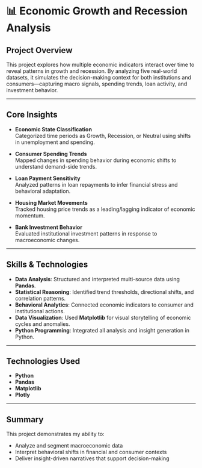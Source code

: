 # 📊 Economic Growth and Recession Analysis 
## Project Overview
This project explores how multiple economic indicators interact over time to reveal patterns in growth and recession. By analyzing five real-world datasets, it simulates the decision-making context for both institutions and consumers—capturing macro signals, spending trends, loan activity, and investment behavior.

---

## Core Insights

- **Economic State Classification**  
  Categorized time periods as Growth, Recession, or Neutral using shifts in unemployment and spending.

- **Consumer Spending Trends**  
  Mapped changes in spending behavior during economic shifts to understand demand-side trends.

- **Loan Payment Sensitivity**  
  Analyzed patterns in loan repayments to infer financial stress and behavioral adaptation.

- **Housing Market Movements**  
  Tracked housing price trends as a leading/lagging indicator of economic momentum.

- **Bank Investment Behavior**  
  Evaluated institutional investment patterns in response to macroeconomic changes.

---

## Skills & Technologies

- **Data Analysis**: Structured and interpreted multi-source data using **Pandas**.
- **Statistical Reasoning**: Identified trend thresholds, directional shifts, and correlation patterns.
- **Behavioral Analytics**: Connected economic indicators to consumer and institutional actions.
- **Data Visualization**: Used **Matplotlib** for visual storytelling of economic cycles and anomalies.
- **Python Programming**: Integrated all analysis and insight generation in Python.


---
## Technologies Used
- **Python**
- **Pandas**
- **Matplotlib**
- **Plotly**
---
## Summary
This project demonstrates my ability to:
- Analyze and segment macroeconomic data
- Interpret behavioral shifts in financial and consumer contexts
- Deliver insight-driven narratives that support decision-making
